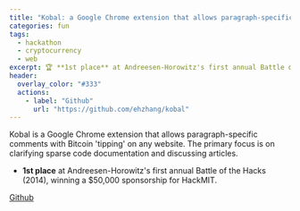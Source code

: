 ```yaml
---
title: "Kobal: a Google Chrome extension that allows paragraph-specific comments with Bitcoin 'tipping' on any website."
categories: fun
tags:
  - hackathon
  - cryptocurrency
  - web
excerpt: 🏆 **1st place** at Andreesen-Horowitz's first annual Battle of the Hacks (2014), winning a $50,000 sponsorship for [HackMIT](https://hackmit.org).
header:
  overlay_color: "#333"
  actions:
    - label: "Github"
      url: "https://github.com/ehzhang/kobal"
---
```


Kobal is a Google Chrome extension that allows paragraph-specific comments with Bitcoin 'tipping' on any website. The primary focus is on clarifying sparse code documentation and discussing articles.

- **1st place** at Andreesen-Horowitz's first annual Battle of the Hacks (2014), winning a $50,000 sponsorship for HackMIT.

[Github](https://github.com/ehzhang/kobal)
